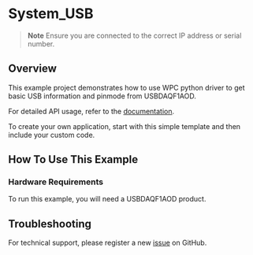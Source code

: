 # System_USB
> **Note**
> Ensure you are connected to the correct IP address or serial number.

## Overview

This example project demonstrates how to use WPC python driver to get basic USB information and pinmode from USBDAQF1AOD.

For detailed API usage, refer to the [documentation](https://wpc-systems-ltd.github.io/WPC_Python_driver_release/).

To create your own application, start with this simple template and then include your custom code.

## How To Use This Example

### Hardware Requirements

To run this example, you will need a USBDAQF1AOD product.

## Troubleshooting

For technical support, please register a new [issue](https://github.com/WPC-Systems-Ltd/WPC_Python_driver_release/issues) on GitHub.